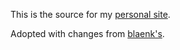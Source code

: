 This is the source for my [personal site](http://blog.aloni.org).

Adopted with changes from [blaenk's](https://github.com/blaenk/blaenk.github.io.git).
